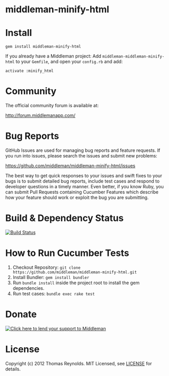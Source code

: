 # middleman-minify-html

# Install

```
gem install middleman-minify-html
```

If you already have a Middleman project:
Add `middleman-middleman-minify-html` to your `Gemfile`, and open your `config.rb` and add:

```
activate :minify_html
```

# Community

The official community forum is available at:

  http://forum.middlemanapp.com/

# Bug Reports

GitHub Issues are used for managing bug reports and feature requests. If you run into issues, please search the issues and submit new problems:

https://github.com/middleman/middleman-minify-html/issues

The best way to get quick responses to your issues and swift fixes to your bugs is to submit detailed bug reports, include test cases and respond to developer questions in a timely manner. Even better, if you know Ruby, you can submit Pull Requests containing Cucumber Features which describe how your feature should work or exploit the bug you are submitting.

# Build & Dependency Status

[![Build Status](http://travis-ci.org/middleman/middleman-minify-html.png)](http://travis-ci.org/middleman/middleman-minify-html)

# How to Run Cucumber Tests

1. Checkout Repository: `git clone https://github.com/middleman/middleman-minify-html.git`
2. Install Bundler: `gem install bundler`
3. Run `bundle install` inside the project root to install the gem dependencies.
4. Run test cases: `bundle exec rake test`

# Donate

[![Click here to lend your support to Middleman](https://www.pledgie.com/campaigns/15807.png)](http://www.pledgie.com/campaigns/15807)

# License

Copyright (c) 2012 Thomas Reynolds. MIT Licensed, see [LICENSE] for details.

[LICENSE]: https://github.com/middleman/middleman-blog/blob/master/LICENSE
